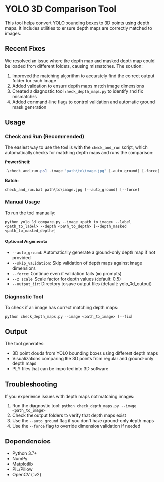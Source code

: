 # YOLO 3D Comparison Tool

This tool helps convert YOLO bounding boxes to 3D points using depth maps. It includes utilities to ensure depth maps are correctly matched to images.

## Recent Fixes

We resolved an issue where the depth map and masked depth map could be loaded from different folders, causing mismatches. The solution:

1. Improved the matching algorithm to accurately find the correct output folder for each image
2. Added validation to ensure depth maps match image dimensions
3. Created a diagnostic tool `check_depth_maps.py` to identify and fix mismatches
4. Added command-line flags to control validation and automatic ground mask generation

## Usage

### Check and Run (Recommended)

The easiest way to use the tool is with the `check_and_run` script, which automatically checks for matching depth maps and runs the comparison:

**PowerShell:**
```powershell
.\check_and_run.ps1 -image "path\to\image.jpg" [-auto_ground] [-force]
```

**Batch:**
```
check_and_run.bat path\to\image.jpg [--auto_ground] [--force]
```

### Manual Usage

To run the tool manually:

```
python yolo_3d_compare.py --image <path_to_image> --label <path_to_label> --depth <path_to_depth> [--depth_masked <path_to_masked_depth>]
```

#### Optional Arguments

- `--auto_ground`: Automatically generate a ground-only depth map if not provided
- `--skip_validation`: Skip validation of depth maps against image dimensions
- `--force`: Continue even if validation fails (no prompts)
- `--z_scale`: Scale factor for depth values (default: 0.5)
- `--output_dir`: Directory to save output files (default: yolo_3d_output)

### Diagnostic Tool

To check if an image has correct matching depth maps:

```
python check_depth_maps.py --image <path_to_image> [--fix]
```

## Output

The tool generates:
- 3D point clouds from YOLO bounding boxes using different depth maps
- Visualizations comparing the 3D points from regular and ground-only depth maps
- PLY files that can be imported into 3D software

## Troubleshooting

If you experience issues with depth maps not matching images:

1. Run the diagnostic tool: `python check_depth_maps.py --image <path_to_image>`
2. Check the output folders to verify that depth maps exist
3. Use the `--auto_ground` flag if you don't have ground-only depth maps
4. Use the `--force` flag to override dimension validation if needed

## Dependencies

- Python 3.7+
- NumPy
- Matplotlib
- PIL/Pillow
- OpenCV (cv2)
